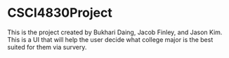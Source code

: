 # CSCI4830Project
This is the project created by Bukhari Daing, Jacob Finley, and Jason Kim. This is a UI that will help the user decide what college major is the best suited for them via survery.
